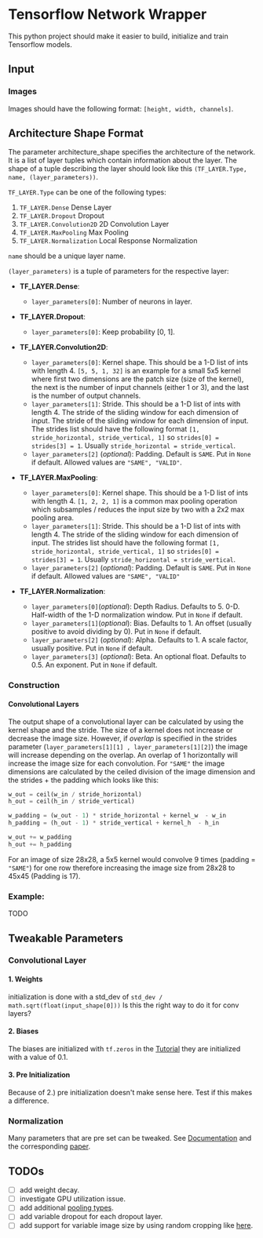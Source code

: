 # Tensorflow Network Wrapper
This python project should make it easier to build, initialize and train Tensorflow models.

## Input
### Images
Images should have the following format: ```[height, width, channels]```. 

## Architecture Shape Format
The parameter architecture_shape specifies the architecture of the network. It is a list of layer tuples which contain information about the layer. 
The shape of a tuple describing the layer should look like this ```(TF_LAYER.Type, name, (layer_parameters))```.

```TF_LAYER.Type``` can be one of the following types:
1. ```TF_LAYER.Dense``` Dense Layer
2. ```TF_LAYER.Dropout``` Dropout
3. ```TF_LAYER.Convolution2D``` 2D Convolution Layer
4. ```TF_LAYER.MaxPooling``` Max Pooling
5. ```TF_LAYER.Normalization``` Local Response Normalization


```name``` should be a unique layer name.


```(layer_parameters)``` is a tuple of parameters for the respective layer:


- **TF_LAYER.Dense**: 
  - ```layer_parameters[0]```: Number of neurons in layer.



- **TF_LAYER.Dropout**: 
    - ```layer_parameters[0]```: Keep probability [0, 1].

- **TF_LAYER.Convolution2D**: 
  - ```layer_parameters[0]```: Kernel shape. This should be a 1-D list of ints with length 4. ```[5, 5, 1, 32]``` is an example for a small 5x5 kernel where first two dimensions are the patch size (size of the kernel), the next is the number of input channels (either 1 or 3), and the last is the number of output channels.
  - ```layer_parameters[1]```: Stride. This should be a 1-D list of ints with length 4. The stride of the sliding window for each dimension of input. The stride of the sliding window for each dimension of input. The strides list should have the following format ```[1, stride_horizontal, stride_vertical, 1]``` so ```strides[0] = strides[3] = 1```. Usually ```stride_horizontal = stride_vertical```.
  - ```layer_parameters[2]``` (_optional_): Padding. Default is ```SAME```. Put in ```None``` if default. Allowed values are ```"SAME", "VALID"```. 



- **TF_LAYER.MaxPooling**: 
  - ```layer_parameters[0]```: Kernel shape. This should be a 1-D list of ints with length 4. ```[1, 2, 2, 1]``` is a common max pooling operation which subsamples / reduces the input size by two with a 2x2 max pooling area.
  - ```layer_parameters[1]```: Stride. This should be a 1-D list of ints with length 4. The stride of the sliding window for each dimension of input. The strides list should have the following format ```[1, stride_horizontal, stride_vertical, 1]``` so ```strides[0] = strides[3] = 1```. Usually ```stride_horizontal = stride_vertical```.
  - ```layer_parameters[2]``` (_optional_): Padding. Default is ```SAME```. Put in ```None``` if default. Allowed values are ```"SAME", "VALID"```

- **TF_LAYER.Normalization**: 
  - ```layer_parameters[0]```(_optional_): Depth Radius. Defaults to 5. 0-D. Half-width of the 1-D normalization window. Put in ```None``` if default.
  - ```layer_parameters[1]```(_optional_): Bias. Defaults to 1. An offset (usually positive to avoid dividing by 0). Put in ```None``` if default.
  - ```layer_parameters[2]``` (_optional_): Alpha. Defaults to 1. A scale factor, usually positive. Put in ```None``` if default.
  - ```layer_parameters[3]``` (_optional_): Beta. An optional float. Defaults to 0.5. An exponent. Put in ```None``` if default.

### Construction

#### Convolutional Layers
The output shape of a convolutional layer can be calculated by using the kernel shape and the stride.
The size of a kernel does not increase or decrease the image size. However, if *overlap* is specified in the strides parameter (```layer_parameters[1][1] , layer_parameters[1][2]```) the image will increase depending on the overlap. An overlap of 1 horizontally will increase the image size for each convolution. 
For ```"SAME"``` the image dimensions are calculated by the ceiled division of the image dimension and the strides + the padding which looks like this:
```python
w_out = ceil(w_in / stride_horizontal)
h_out = ceil(h_in / stride_vertical)

w_padding = (w_out - 1) * stride_horizontal + kernel_w  - w_in
h_padding = (h_out - 1) * stride_vertical + kernel_h  - h_in

w_out += w_padding
h_out += h_padding
```
For an image of size 28x28, a 5x5 kernel would convolve 9 times (padding = ```"SAME"```) for one row therefore increasing the image size from 28x28 to 45x45 (Padding is 17).

### Example:
TODO

## Tweakable Parameters

### Convolutional Layer
#### 1. Weights
initialization is done with a std_dev of ```std_dev / math.sqrt(float(input_shape[0]))```
Is this the right way to do it for conv layers?

#### 2. Biases
The biases are initialized with ```tf.zeros``` in the [Tutorial](https://www.tensorflow.org/tutorials/deep_cnn/#cifar-10_model) they are initialized with a value of 0.1.

#### 3. Pre Initialization
Because of 2.) pre initialization doesn't make sense here. Test if this makes a difference.

### Normalization
Many parameters that are pre set can be tweaked. See [Documentation](https://www.tensorflow.org/api_docs/python/nn/normalization) and the corresponding [paper](http://papers.nips.cc/paper/4824-imagenet-classification-with-deep-convolutional-neural-networks).

## TODOs
- [ ] add weight decay.
- [ ] investigate GPU utilization issue.
- [ ] add additional [pooling types](https://www.tensorflow.org/api_docs/python/nn/pooling).
- [ ] add variable dropout for each dropout layer.
- [ ] add support for variable image size by using random cropping like [here](https://github.com/Jorba123/Deep-Food/blob/master/TumFoodCam/classification/deep/batch_iterators.py).